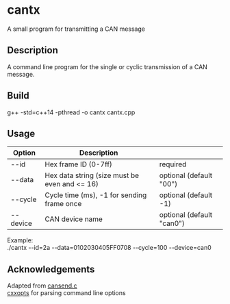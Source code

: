 # cantx
A small program for transmitting a CAN message

Description
---
A command line program for the single or cyclic transmission of a CAN message.

Build
---
g++ -std=c++14 -pthread -o cantx cantx.cpp

Usage
---
| Option   | Description  |            |
| -------- | ------------ | ---------- |
| --id     | Hex frame ID (0-7ff) | required |
| --data   | Hex data string (size must be even and <= 16) | optional (default "00") |
| --cycle  | Cycle time (ms), -1 for sending frame once | optional (default -1) |
| --device | CAN device name | optional (default "can0") |

Example:<br>
./cantx --id=2a --data=0102030405FF0708 --cycle=100 --device=can0

Acknowledgements
---
Adapted from [cansend.c](https://github.com/linux-can/can-utils/blob/master/cansend.c)<br>
[cxxopts](https://github.com/jarro2783/cxxopts) for parsing command line options

